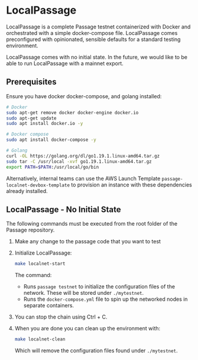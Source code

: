 # LocalPassage

LocalPassage is a complete Passage testnet containerized with Docker and orchestrated with a simple docker-compose file. LocalPassage comes preconfigured with opinionated, sensible defaults for a standard testing environment.

LocalPassage comes with no initial state. In the future, we would like to be able to run LocalPassage with a mainnet export.

## Prerequisites

Ensure you have docker docker-compose, and golang installed:

```sh
# Docker
sudo apt-get remove docker docker-engine docker.io
sudo apt-get update
sudo apt install docker.io -y

# Docker compose
sudo apt install docker-compose -y

# Golang
curl -OL https://golang.org/dl/go1.19.1.linux-amd64.tar.gz
sudo tar -C /usr/local -xvf go1.19.1.linux-amd64.tar.gz
export PATH=$PATH:/usr/local/go/bin
```

Alternatively, internal teams can use the AWS Launch Template `passage-localnet-devbox-template` to provision an instance with these dependencies already installed.

## LocalPassage - No Initial State

The following commands must be executed from the root folder of the Passage repository.

1. Make any change to the passage code that you want to test

2. Initialize LocalPassage:

   ```bash
   make localnet-start
   ```

   The command:

   - Runs `passage testnet` to initialize the configuration files of the network. These will be stored under `./mytestnet`.
   - Runs the `docker-compose.yml` file to spin up the networked nodes in separate containers.

3. You can stop the chain using Ctrl + C.

4. When you are done you can clean up the environment with:

   ```bash
   make localnet-clean
   ```

   Which will remove the configuration files found under `./mytestnet`.
